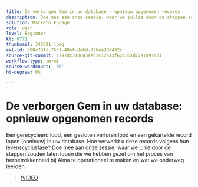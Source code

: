 ```yaml
---
title: De verborgen Gem in uw database - opnieuw opgenomen records
description: Doe mee aan onze sessie, waar we jullie door de stappen zouden laten lopen die we hebben gezet om het proces van herbetrokkenheid bij Alma te operationeel te maken en wat we onderweg leerden.
solution: Marketo Engage
role: User
level: Beginner
kt: 9771
thumbnail: 340591.jpeg
exl-id: 500c79fc-75cf-40ef-8a6d-376ea30d432c
source-git-commit: 1792dc318643aec2c12613f621361d72a7a918b1
workflow-type: tm+mt
source-wordcount: '96'
ht-degree: 0%

---
```


# De verborgen Gem in uw database: opnieuw opgenomen records

Een gerecycleerd lood, een gesloten verloren lood en een gekartelde record lopen (opnieuw) in uw database. Hoe verwerkt u deze records volgens hun levenscyclusfase? Doe mee aan onze sessie, waar we jullie door de stappen zouden laten lopen die we hebben gezet om het proces van herbetrokkenheid bij Alma te operationeel te maken en wat we onderweg leerden.

>[!VIDEO](https://video.tv.adobe.com/v/340591/?quality=12&learn=on)
